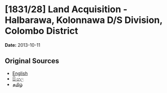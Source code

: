 # [1831/28] Land Acquisition - Halbarawa, Kolonnawa D/S Division, Colombo District

**Date:** 2013-10-11

## Original Sources

- [English](https://documents.gov.lk/view/extra-gazettes/2013/10/1831-28_E.pdf)
- [සිංහල](https://documents.gov.lk/view/extra-gazettes/2013/10/1831-28_S.pdf)
- [தமிழ்](https://documents.gov.lk/view/extra-gazettes/2013/10/1831-28_T.pdf)

